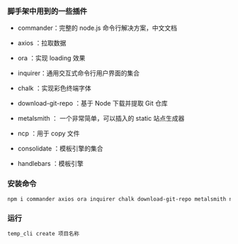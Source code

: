 ### 脚手架中用到的一些插件

- commander：完整的 node.js 命令行解决方案，中文文档

- axios ：拉取数据

- ora ：实现 loading 效果

- inquirer：通用交互式命令行用户界面的集合

- chalk ：实现彩色终端字体

- download-git-repo ：基于 Node 下载并提取 Git 仓库

- metalsmith ： 一个非常简单，可以插入的 static 站点生成器

- ncp ：用于 copy 文件

- consolidate ：模板引擎的集合

- handlebars ：模板引擎

### 安装命令

```bash
npm i commander axios ora inquirer chalk download-git-repo metalsmith ncp consolidate handlebars -D
```

### 运行

```bash
temp_cli create 项目名称
```
